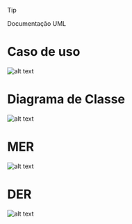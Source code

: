 > [!TIP]
> Documentação UML

# Caso de uso
![alt text](<Caso de Uso.png>)

# Diagrama de Classe
![alt text](<Diagrama de Classe.png>)

# MER
![alt text](<DER e MER/MER.png>)

# DER
![alt text](<DER e MER/DER.png>)
